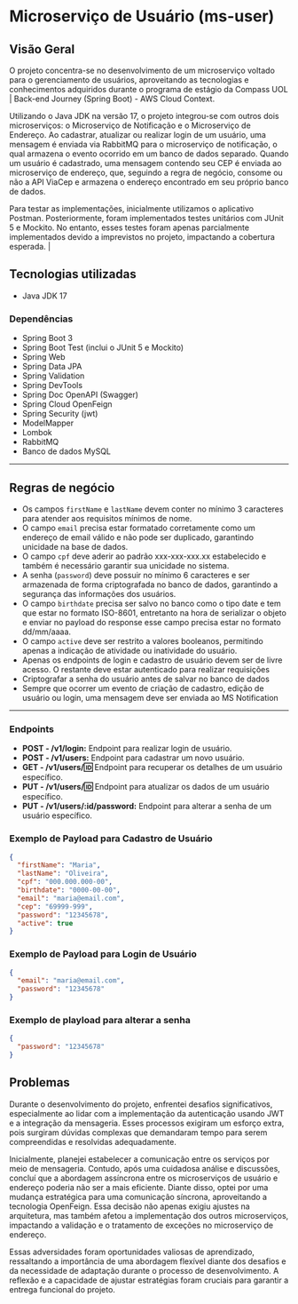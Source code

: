 # Microserviço de Usuário (ms-user)
## Visão Geral

O projeto concentra-se no desenvolvimento de um microserviço voltado para o gerenciamento de usuários, aproveitando as tecnologias e conhecimentos adquiridos durante o programa de estágio da Compass UOL | Back-end Journey (Spring Boot) - AWS Cloud Context.

Utilizando o Java JDK na versão 17, o projeto integrou-se com outros dois microserviços: o Microserviço de Notificação e o Microserviço de Endereço. Ao cadastrar, atualizar ou realizar login de um usuário, uma mensagem é enviada via RabbitMQ para o microserviço de notificação, o qual armazena o evento ocorrido em um banco de dados separado. Quando um usuário é cadastrado, uma mensagem contendo seu CEP é enviada ao microserviço de endereço, que, seguindo a regra de negócio, consome ou não a API ViaCep e armazena o endereço encontrado em seu próprio banco de dados.

Para testar as implementações, inicialmente utilizamos o aplicativo Postman. Posteriormente, foram implementados testes unitários com JUnit 5 e Mockito. No entanto, esses testes foram apenas parcialmente implementados devido a imprevistos no projeto, impactando a cobertura esperada.
|

## Tecnologias utilizadas
- Java JDK 17

### Dependências
- Spring Boot 3
- Spring Boot Test (inclui o JUnit 5 e Mockito)
- Spring Web
- Spring Data JPA
- Spring Validation
- Spring DevTools
- Spring Doc OpenAPI (Swagger)
- Spring Cloud OpenFeign
- Spring Security (jwt)
- ModelMapper
- Lombok
- RabbitMQ
- Banco de dados MySQL

---
## Regras de negócio 
- Os campos `firstName` e `lastName` devem conter no mínimo 3 caracteres para atender aos requisitos mínimos de nome.
- O campo `email` precisa estar formatado corretamente como um endereço de email válido e não pode ser duplicado, garantindo unicidade na base de dados.
- O campo `cpf` deve aderir ao padrão xxx-xxx-xxx.xx estabelecido e também é necessário garantir sua unicidade no sistema.
- A senha (`password`) deve possuir no mínimo 6 caracteres e ser armazenada de forma criptografada no banco de dados, garantindo a segurança das informações dos usuários.
- O campo `birthdate` precisa ser salvo no banco como o tipo date e tem que estar no formato ISO-8601, entretanto na hora de serializar o objeto e enviar no payload do response esse campo precisa estar no formato dd/mm/aaaa.
- O campo `active` deve ser restrito a valores booleanos, permitindo apenas a indicação de atividade ou inatividade do usuário.
- Apenas os endpoints de login e cadastro de usuário devem ser de livre acesso. O restante deve estar autenticado para realizar requisições
- Criptografar a senha do usuário antes de salvar no banco de dados
- Sempre que ocorrer um evento de criação de cadastro, edição de usuário ou login, uma mensagem deve ser enviada ao MS Notification
---
### Endpoints
- **POST - /v1/login:** Endpoint para realizar login de usuário.
- **POST - /v1/users:** Endpoint para cadastrar um novo usuário.
- **GET - /v1/users/:id:** Endpoint para recuperar os detalhes de um usuário específico.
- **PUT - /v1/users/:id:** Endpoint para atualizar os dados de um usuário específico.
- **PUT - /v1/users/:id/password:** Endpoint para alterar a senha de um usuário específico.


### Exemplo de Payload para Cadastro de Usuário

```json
{
  "firstName": "Maria",
  "lastName": "Oliveira",
  "cpf": "000.000.000-00",
  "birthdate": "0000-00-00",
  "email": "maria@email.com",
  "cep": "69999-999",
  "password": "12345678",
  "active": true
}
````

### Exemplo de Payload para Login de Usuário

```json
{
  "email": "maria@email.com",
  "password": "12345678"
}
````
### Exemplo de playload para alterar a senha

```json
{
  "password": "12345678"
}
````

## Problemas


Durante o desenvolvimento do projeto, enfrentei desafios significativos, especialmente ao lidar com a implementação da autenticação usando JWT e a integração da mensageria. Esses processos exigiram um esforço extra, pois surgiram dúvidas complexas que demandaram tempo para serem compreendidas e resolvidas adequadamente.

Inicialmente, planejei estabelecer a comunicação entre os serviços por meio de mensageria. Contudo, após uma cuidadosa análise e discussões, concluí que a abordagem assíncrona entre os microserviços de usuário e endereço poderia não ser a mais eficiente. Diante disso, optei por uma mudança estratégica para uma comunicação síncrona, aproveitando a tecnologia OpenFeign. Essa decisão não apenas exigiu ajustes na arquitetura, mas também afetou a implementação dos outros microserviços, impactando a validação e o tratamento de exceções no microserviço de endereço.

Essas adversidades foram oportunidades valiosas de aprendizado, ressaltando a importância de uma abordagem flexível diante dos desafios e da necessidade de adaptação durante o processo de desenvolvimento. A reflexão e a capacidade de ajustar estratégias foram cruciais para garantir a entrega funcional do projeto.



